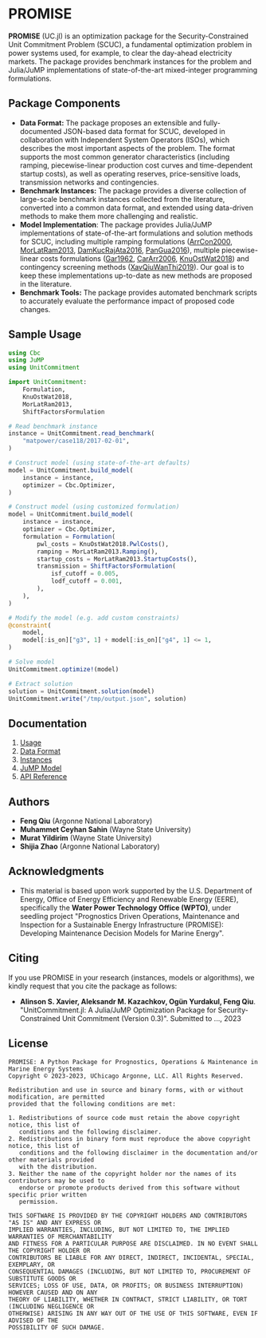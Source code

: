 # PROMISE

**PROMISE** (UC.jl) is an optimization package for the Security-Constrained Unit Commitment Problem (SCUC), a fundamental optimization problem in power systems used, for example, to clear the day-ahead electricity markets. The package provides benchmark instances for the problem and Julia/JuMP implementations of state-of-the-art mixed-integer programming formulations.

## Package Components

* **Data Format:** The package proposes an extensible and fully-documented JSON-based data format for SCUC, developed in collaboration with Independent System Operators (ISOs), which describes the most important aspects of the problem. The format supports the most common generator characteristics (including ramping, piecewise-linear production cost curves and time-dependent startup costs), as well as operating reserves, price-sensitive loads, transmission networks and contingencies.
* **Benchmark Instances:** The package provides a diverse collection of large-scale benchmark instances collected from the literature, converted into a common data format, and extended using data-driven methods to make them more challenging and realistic.
* **Model Implementation**: The package provides Julia/JuMP implementations of state-of-the-art formulations and solution methods for SCUC, including multiple ramping formulations ([ArrCon2000][ArrCon2000], [MorLatRam2013][MorLatRam2013], [DamKucRajAta2016][DamKucRajAta2016], [PanGua2016][PanGua2016]), multiple piecewise-linear costs formulations ([Gar1962][Gar1962], [CarArr2006][CarArr2006], [KnuOstWat2018][KnuOstWat2018]) and contingency screening methods ([XavQiuWanThi2019][XavQiuWanThi2019]). Our goal is to keep these implementations up-to-date as new methods are proposed in the literature.
* **Benchmark Tools:** The package provides automated benchmark scripts to accurately evaluate the performance impact of proposed code changes.

[ArrCon2000]: https://doi.org/10.1109/59.871739
[CarArr2006]: https://doi.org/10.1109/TPWRS.2006.876672
[DamKucRajAta2016]: https://doi.org/10.1007/s10107-015-0919-9
[Gar1962]: https://doi.org/10.1109/AIEEPAS.1962.4501405
[KnuOstWat2018]: https://doi.org/10.1109/TPWRS.2017.2783850
[MorLatRam2013]: https://doi.org/10.1109/TPWRS.2013.2251373
[PanGua2016]: https://doi.org/10.1287/opre.2016.1520
[XavQiuWanThi2019]: https://doi.org/10.1109/TPWRS.2019.2892620

## Sample Usage

```julia
using Cbc
using JuMP
using UnitCommitment

import UnitCommitment:
    Formulation,
    KnuOstWat2018,
    MorLatRam2013,
    ShiftFactorsFormulation

# Read benchmark instance
instance = UnitCommitment.read_benchmark(
    "matpower/case118/2017-02-01",
)

# Construct model (using state-of-the-art defaults)
model = UnitCommitment.build_model(
    instance = instance,
    optimizer = Cbc.Optimizer,
)

# Construct model (using customized formulation)
model = UnitCommitment.build_model(
    instance = instance,
    optimizer = Cbc.Optimizer,
    formulation = Formulation(
        pwl_costs = KnuOstWat2018.PwlCosts(),
        ramping = MorLatRam2013.Ramping(),
        startup_costs = MorLatRam2013.StartupCosts(),
        transmission = ShiftFactorsFormulation(
            isf_cutoff = 0.005,
            lodf_cutoff = 0.001,
        ),
    ),
)

# Modify the model (e.g. add custom constraints)
@constraint(
    model,
    model[:is_on]["g3", 1] + model[:is_on]["g4", 1] <= 1,
)

# Solve model
UnitCommitment.optimize!(model)

# Extract solution
solution = UnitCommitment.solution(model)
UnitCommitment.write("/tmp/output.json", solution)
```

## Documentation

1. [Usage](https://anl-ceeesa.github.io/UnitCommitment.jl/0.3/usage/)
2. [Data Format](https://anl-ceeesa.github.io/UnitCommitment.jl/0.3/format/)
3. [Instances](https://anl-ceeesa.github.io/UnitCommitment.jl/0.3/instances/)
4. [JuMP Model](https://anl-ceeesa.github.io/UnitCommitment.jl/0.3/model/)
5. [API Reference](https://anl-ceeesa.github.io/UnitCommitment.jl/0.3/api/)

## Authors
* **Feng Qiu** (Argonne National Laboratory)
* **Muhammet Ceyhan Sahin** (Wayne State University)
* **Murat Yildirim** (Wayne State University)
* **Shijia Zhao** (Argonne National Laboratory)

## Acknowledgments

* This material is based upon work supported by the U.S. Department of Energy, Office of Energy Efficiency and Renewable Energy (EERE), specifically the **Water Power Technology Office (WPTO)**, under seedling project "Prognostics Driven Operations, Maintenance and Inspection for a Sustainable Energy Infrastructure (PROMISE): Developing Maintenance Decision Models for Marine Energy". 

## Citing

If you use PROMISE in your research (instances, models or algorithms), we kindly request that you cite the package as follows:

* **Alinson S. Xavier, Aleksandr M. Kazachkov, Ogün Yurdakul, Feng Qiu**. "UnitCommitment.jl: A Julia/JuMP Optimization Package for Security-Constrained Unit Commitment (Version 0.3)". Submitted to ..., 2023


## License

```text
PROMISE: A Python Package for Prognostics, Operations & Maintenance in Marine Energy Systems
Copyright © 2023-2023, UChicago Argonne, LLC. All Rights Reserved.

Redistribution and use in source and binary forms, with or without modification, are permitted
provided that the following conditions are met:

1. Redistributions of source code must retain the above copyright notice, this list of
   conditions and the following disclaimer.
2. Redistributions in binary form must reproduce the above copyright notice, this list of
   conditions and the following disclaimer in the documentation and/or other materials provided
   with the distribution.
3. Neither the name of the copyright holder nor the names of its contributors may be used to
   endorse or promote products derived from this software without specific prior written
   permission.

THIS SOFTWARE IS PROVIDED BY THE COPYRIGHT HOLDERS AND CONTRIBUTORS "AS IS" AND ANY EXPRESS OR
IMPLIED WARRANTIES, INCLUDING, BUT NOT LIMITED TO, THE IMPLIED WARRANTIES OF MERCHANTABILITY
AND FITNESS FOR A PARTICULAR PURPOSE ARE DISCLAIMED. IN NO EVENT SHALL THE COPYRIGHT HOLDER OR
CONTRIBUTORS BE LIABLE FOR ANY DIRECT, INDIRECT, INCIDENTAL, SPECIAL, EXEMPLARY, OR
CONSEQUENTIAL DAMAGES (INCLUDING, BUT NOT LIMITED TO, PROCUREMENT OF SUBSTITUTE GOODS OR
SERVICES; LOSS OF USE, DATA, OR PROFITS; OR BUSINESS INTERRUPTION) HOWEVER CAUSED AND ON ANY
THEORY OF LIABILITY, WHETHER IN CONTRACT, STRICT LIABILITY, OR TORT (INCLUDING NEGLIGENCE OR
OTHERWISE) ARISING IN ANY WAY OUT OF THE USE OF THIS SOFTWARE, EVEN IF ADVISED OF THE
POSSIBILITY OF SUCH DAMAGE.
```
